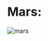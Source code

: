 # Mars:
![mars](https://github.com/RaghavGohil/vs-code-themes/assets/71706645/ed8fb968-0f18-41c9-a148-5d2ccae1d67b)
